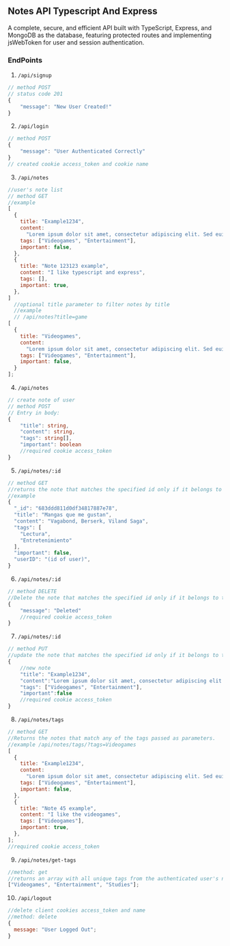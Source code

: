 ## Notes API Typescript And Express

A complete, secure, and efficient API built with TypeScript, Express, and MongoDB as the database, featuring protected routes and implementing jsWebToken for user and session authentication.

### EndPoints

1. `/api/signup`

```js
// method POST
// status code 201
{
    "message": "New User Created!"
}
```

2. `/api/login`

```js
// method POST
{
    "message": "User Authenticated Correctly"
}
// created cookie access_token and cookie name
```

3. `/api/notes`

```js
//user's note list
// method GET
//example
[
  {
    title: "Example1234",
    content:
      "Lorem ipsum dolor sit amet, consectetur adipiscing elit. Sed euismod, urna eu tincidunt.....",
    tags: ["Videogames", "Entertainment"],
    important: false,
  },
  {
    title: "Note 123123 example",
    content: "I like typescript and express",
    tags: [],
    important: true,
  },
]
  //optional title parameter to filter notes by title
  //example
  // /api/notes?title=game
[
  {
    title: "Videogames",
    content:
      "Lorem ipsum dolor sit amet, consectetur adipiscing elit. Sed euismod, urna eu tincidunt.....",
    tags: ["Videogames", "Entertainment"],
    important: false,
  }
];
```

4. `/api/notes`

```ts
// create note of user
// method POST
// Entry in body:
{
    "title": string,
    "content": string,
    "tags": string[],
    "important": boolean
    //required cookie access_token
}
```

5. `/api/notes/:id`

```js
// method GET
//returns the note that matches the specified id only if it belongs to the authenticated user
//example
{
  "_id": "683ddd811d0df34817887e78",
  "title": "Mangas que me gustan",
  "content": "Vagabond, Berserk, Viland Saga",
  "tags": [
    "Lectura",
    "Entretenimiento"
  ],
  "important": false,
  "userID": "(id of user)",
}
```

6. `/api/notes/:id`

```js
// method DELETE
//Delete the note that matches the specified id only if it belongs to the authenticated user
{
    "message": "Deleted"
    //required cookie access_token
}
```

7. `/api/notes/:id`

```js
// method PUT
//update the note that matches the specified id only if it belongs to the authenticated user
{
    //new note
    "title": "Example1234",
    "content":"Lorem ipsum dolor sit amet, consectetur adipiscing elit. Sed euismod, urna eu tincidunt.....",
    "tags": ["Videogames", "Entertainment"],
    "important":false
    //required cookie access_token
}
```

8. `/api/notes/tags`

```js
// method GET
//Returns the notes that match any of the tags passed as parameters.
//example /api/notes/tags/?tags=Videogames
[
  {
    title: "Example1234",
    content:
      "Lorem ipsum dolor sit amet, consectetur adipiscing elit. Sed euismod, urna eu tincidunt.....",
    tags: ["Videogames", "Entertainment"],
    important: false,
  },
  {
    title: "Note 45 example",
    content: "I like the videogames",
    tags: ["Videogames"],
    important: true,
  },
];
//required cookie access_token
```

9. `/api/notes/get-tags`

```js
//method: get
//returns an array with all unique tags from the authenticated user's notes
["Videogames", "Entertainment", "Studies"];
```

10. `/api/logout`

```js
//delete client cookies access_token and name
//method: delete
{
  message: "User Logged Out";
}
```
